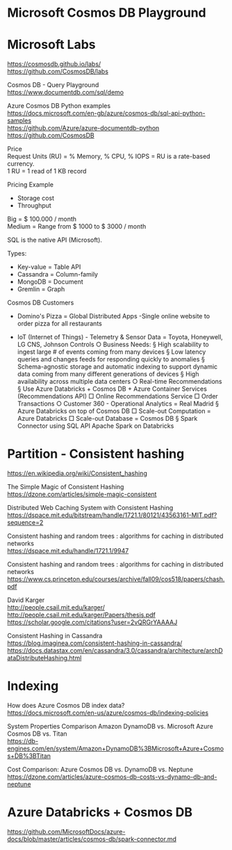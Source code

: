 # Microsoft Cosmos DB Playground

# Microsoft Labs <BR>
https://cosmosdb.github.io/labs/ <BR>
https://github.com/CosmosDB/labs <BR>

Cosmos DB - Query Playground<BR>
https://www.documentdb.com/sql/demo

Azure Cosmos DB Python examples <BR>
https://docs.microsoft.com/en-gb/azure/cosmos-db/sql-api-python-samples <BR>
https://github.com/Azure/azure-documentdb-python <BR>
https://github.com/CosmosDB <BR>


Price <BR>
Request Units (RU) = % Memory, % CPU, % IOPS = RU is a rate-based currency.<BR>
1 RU = 1 read of 1 KB record<BR>

Pricing Example
- Storage cost
- Throughput

Big = $ 100.000 / month<BR>
Medium =  Range from $ 1000 to $ 3000 / month<BR>


SQL is the native API (Microsoft).<BR>

Types:
- Key-value = Table API
- Cassandra = Column-family 
- MongoDB = Document 
- Gremlin = Graph 

Cosmos DB Customers<BR>
- Domino's Pizza  = Global Distributed Apps
	-Single online website to order pizza for all restaurants 
	
- IoT (Internet of Things) - Telemetry & Sensor Data = Toyota, Honeywell, LG CNS, Johnson Controls
		○ Business  Needs:
			§ High scalability to ingest large # of events coming from many devices
			§ Low latency queries and changes feeds for responding quickly to anomalies 
			§ Schema-agnostic storage and automatic indexing to support dynamic data coming from many different generations of devices 
			§ High availability across multiple data centers 
		○ Real-time Recommendations 
			§ Use Azure Databricks + Cosmos DB + Azure Container Services (Recommendations API)
				□ Online Recommendations Service
				□ Order Transactions 
		○ Customer 360 - Operational Analytics = Real Madrid 
			§ Azure Databricks on top of Cosmos DB
				□ Scale-out Computation = Azure Databricks 
				□ Scale-out Database = Cosmos DB
			§ Spark Connector using SQL API
			Apache Spark on Databricks 




			
# Partition - Consistent hashing
https://en.wikipedia.org/wiki/Consistent_hashing<BR>

The Simple Magic of Consistent Hashing <BR>
https://dzone.com/articles/simple-magic-consistent<BR>

Distributed Web Caching System with Consistent Hashing <BR>
https://dspace.mit.edu/bitstream/handle/1721.1/80121/43563161-MIT.pdf?sequence=2<BR>

Consistent hashing and random trees : algorithms for caching in distributed networks <BR>
https://dspace.mit.edu/handle/1721.1/9947<BR>

Consistent hashing and random trees : algorithms for caching in distributed networks <BR>
https://www.cs.princeton.edu/courses/archive/fall09/cos518/papers/chash.pdf<BR>

David Karger <BR>
http://people.csail.mit.edu/karger/<BR>
http://people.csail.mit.edu/karger/Papers/thesis.pdf<BR>
https://scholar.google.com/citations?user=2vQRGrYAAAAJ<BR>

Consistent Hashing in Cassandra <BR>
https://blog.imaginea.com/consistent-hashing-in-cassandra/<BR>
https://docs.datastax.com/en/cassandra/3.0/cassandra/architecture/archDataDistributeHashing.html<BR>

# Indexing

How does Azure Cosmos DB index data? <BR>
https://docs.microsoft.com/en-us/azure/cosmos-db/indexing-policies <BR>


System Properties Comparison Amazon DynamoDB vs. Microsoft Azure Cosmos DB vs. Titan<BR>
https://db-engines.com/en/system/Amazon+DynamoDB%3BMicrosoft+Azure+Cosmos+DB%3BTitan

Cost Comparison: Azure Cosmos DB vs. DynamoDB vs. Neptune <BR>
https://dzone.com/articles/azure-cosmos-db-costs-vs-dynamo-db-and-neptune <BR>


# Azure Databricks + Cosmos DB
https://github.com/MicrosoftDocs/azure-docs/blob/master/articles/cosmos-db/spark-connector.md








